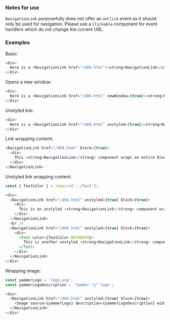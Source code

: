 ### Notes for use

`NavigationLink` purposefully does not offer an `onClick` event as it should only be used for navigation. Please use a `Clickable` component for event handlers which do not change the current URL.

### Examples

Basic:

```js { "props": { "data-description": "basic", "data-action-states": "[{\"action\":\"none\"},{\"action\":\"hover\",\"selector\":\".y-navigationLink\"},{\"action\":\"focus\",\"selector\":\".y-navigationLink\"}]" } }
<div>
  Here is a <NavigationLink href="/404.html"><strong>NavigationLink</strong> component</NavigationLink> with just an <strong>href</strong>, its only required property.
</div>
```

Opens a new window:

```js { "props": { "data-description": "new window" } }
<div>
  Here is a <NavigationLink href="/404.html" newWindow={true}><strong>NavigationLink</strong> component</NavigationLink> which opens its link securely in a new window.
</div>
```

Unstyled link:

```js { "props": { "data-description": "unstyled" , "data-action-states": "[{\"action\":\"none\"},{\"action\":\"hover\",\"selector\":\".y-navigationLink\"},{\"action\":\"focus\",\"selector\":\".y-navigationLink\"}]" } }
<div>
  Here is a <NavigationLink href="/404.html" unstyled={true}><strong>NavigationLink</strong> component</NavigationLink> which removes the link styling and inherits its parent's color.
</div>
```

Link wrapping content:

```js { "props": { "data-description": "wrapping", "data-action-states": "[{\"action\":\"none\"},{\"action\":\"hover\",\"selector\":\".y-navigationLink\"},{\"action\":\"focus\",\"selector\":\".y-navigationLink\"}]" } }
<NavigationLink href="/404.html" block={true}>
  <div>
    This <strong>NavigationLink</strong> component wraps an entire block of text. By default all text content within a <strong>NavigationLink</strong> tag will be styled like a link.
  </div>
</NavigationLink>
```

Unstyled link wrapping content:

```js { "props": { "data-description": "unstyled wrapping", "data-action-states": "[{\"action\":\"none\"},{\"action\":\"hover\",\"selector\":\".y-navigationLink\"},{\"action\":\"focus\",\"selector\":\".y-navigationLink\"}]" } }
const { TextColor } = require('../Text');

<div>
  <NavigationLink href="/404.html" unstyled={true} block={true}>
    <div>
      This is an unstyled <strong>NavigationLink</strong> component wrapping an entire block of text.
    </div>
  </NavigationLink>
  <br />
  <NavigationLink href="/404.html" unstyled={true} block={true}>
    <div>
      <Text color={TextColor.METADATA}>
        This is another unstyled <strong>NavigationLink</strong> component wrapping a block of text with a different color.
      </Text>
    </div>
  </NavigationLink>
</div>
```

Wrapping image:

```js { "props": { "data-description": "wrapping image" } }
const yammerLogo = 'logo.png';
const yammerLogoDescription = 'Yammer "y" logo';

<div>
  <NavigationLink href="/404.html" unstyled={true} block={true}>
    <Image source={yammerLogo} description={yammerLogoDescription} width={320} height={240} block={true} />
  </NavigationLink>
</div>
```
